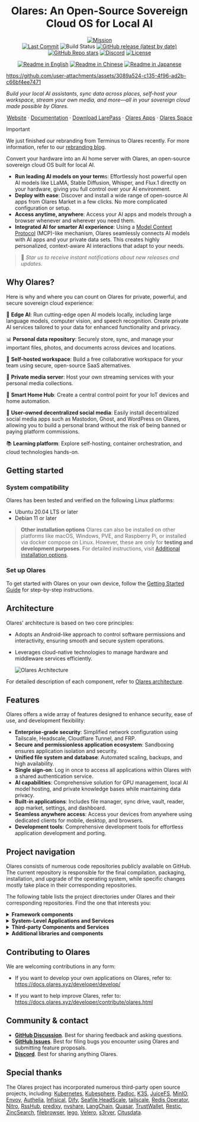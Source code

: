 <div align="center">

# Olares: An Open-Source Sovereign Cloud OS for Local AI<!-- omit in toc -->

[![Mission](https://img.shields.io/badge/Mission-Let%20people%20own%20their%20data%20again-purple)](#)<br/>
[![Last Commit](https://img.shields.io/github/last-commit/beclab/olares)](https://github.com/beclab/olares/commits/main)
![Build Status](https://github.com/beclab/olares/actions/workflows/release-daily.yaml/badge.svg)
[![GitHub release (latest by date)](https://img.shields.io/github/v/release/beclab/olares)](https://github.com/beclab/olares/releases)
[![GitHub Repo stars](https://img.shields.io/github/stars/beclab/olares?style=social)](https://github.com/beclab/olares/stargazers)
[![Discord](https://img.shields.io/badge/Discord-7289DA?logo=discord&logoColor=white)](https://discord.com/invite/BzfqrgQPDK)
[![License](https://img.shields.io/badge/License-Olares-darkblue)](https://github.com/beclab/olares/blob/main/LICENSE.md)

<p>
  <a href="./README.md"><img alt="Readme in English" src="https://img.shields.io/badge/English-FFFFFF"></a>
  <a href="./README_CN.md"><img alt="Readme in Chinese" src="https://img.shields.io/badge/简体中文-FFFFFF"></a>
  <a href="./README_JP.md"><img alt="Readme in Japanese" src="https://img.shields.io/badge/日本語-FFFFFF"></a>
</p>

</div>

https://github.com/user-attachments/assets/3089a524-c135-4f96-ad2b-c66bf4ee7471

*Build your local AI assistants, sync data across places, self-host your workspace, stream your own media, and more—all in your sovereign cloud made possible by Olares.*

<p align="center">
  <a href="https://olares.xyz">Website</a> ·
  <a href="https://docs.olares.xyz">Documentation</a> ·
  <a href="https://olares.xyz/larepass">Download LarePass</a> ·
  <a href="https://github.com/beclab/apps">Olares Apps</a> ·
  <a href="https://space.olares.xyz">Olares Space</a>
</p>

> [!IMPORTANT]  
> We just finished our rebranding from Terminus to Olares recently. For more information, refer to our [rebranding blog](https://blog.olares.xyz/terminus-is-now-olares/). 
  

Convert your hardware into an AI home server with Olares, an open-source sovereign cloud OS built for local AI. 

- **Run leading AI models on your term**s: Effortlessly host powerful open AI models like LLaMA, Stable Diffusion, Whisper, and Flux.1 directly on your hardware, giving you full control over your AI environment.
- **Deploy with ease**: Discover and install a wide range of open-source AI apps from Olares Market in a few clicks. No more complicated configuration or setup.
- **Access anytime, anywhere**: Access your AI apps and models through a browser whenever and wherever you need them.
- **Integrated AI for smarter AI experience**: Using a [Model Context Protocol](https://spec.modelcontextprotocol.io/specification/) (MCP)-like mechanism, Olares seamlessly connects AI models with AI apps and your private data sets. This creates highly personalized, context-aware AI interactions that adapt to your needs.


> 🌟 *Star us to receive instant notifications about new releases and updates.* 

## Why Olares?

Here is why and where you can count on Olares for private, powerful, and secure sovereign cloud experience:

🤖 **Edge AI**: Run cutting-edge open AI models locally, including large language models, computer vision, and speech recognition. Create private AI services tailored to your data for enhanced functionality and privacy. <br>

📊 **Personal data repository**: Securely store, sync, and manage your important files, photos, and documents across devices and locations.<br>

🚀 **Self-hosted workspace**: Build a free collaborative workspace for your team using secure, open-source SaaS alternatives.<br>

🎥 **Private media server**: Host your own streaming services with your personal media collections. <br>

🏡 **Smart Home Hub**: Create a central control point for your IoT devices and home automation. <br>

🤝 **User-owned decentralized social media**: Easily install decentralized social media apps such as Mastodon, Ghost, and WordPress on Olares, allowing you to build a personal brand without the risk of being banned or paying platform commissions.<br>

📚 **Learning platform**: Explore self-hosting, container orchestration, and cloud technologies hands-on.

## Getting started

### System compatibility

Olares has been tested and verified on the following Linux platforms:

- Ubuntu 20.04 LTS or later 
- Debian 11 or later

> **Other installation options**
> Olares can also be installed on other platforms like macOS, Windows, PVE, and Raspberry Pi, or installed via docker compose on Linux. However, these are only for **testing and development purposes**. For detailed instructions, visit [Additional installation options](https://docs.olares.xyz/developer/install/additional-installations.html).

### Set up Olares
To get started with Olares on your own device, follow the [Getting Started Guide](https://docs.olares.xyz/manual/get-started/) for step-by-step instructions.

## Architecture 

Olares' architecture is based on two core principles:
- Adopts an Android-like approach to control software permissions and interactivity, ensuring smooth and secure system operations.
- Leverages cloud-native technologies to manage hardware and middleware services efficiently.

  ![Olares Architecture](https://file.bttcdn.com/github/terminus/v2/olares-arch-3.png)

 For detailed description of each component, refer to [Olares architecture](https://docs.olares.xyz/manual/system-architecture.html).

## Features

Olares offers a wide array of features designed to enhance security, ease of use, and development flexibility:

- **Enterprise-grade security**: Simplified network configuration using Tailscale, Headscale, Cloudflare Tunnel, and FRP.
- **Secure and permissionless application ecosystem**: Sandboxing ensures application isolation and security.
- **Unified file system and database**: Automated scaling, backups, and high availability.
- **Single sign-on**: Log in once to access all applications within Olares with a shared authentication service.
- **AI capabilities**: Comprehensive solution for GPU management, local AI model hosting, and private knowledge bases while maintaining data privacy.
- **Built-in applications**: Includes file manager, sync drive, vault, reader, app market, settings, and dashboard.
- **Seamless anywhere access**: Access your devices from anywhere using dedicated clients for mobile, desktop, and browsers.
- **Development tools**: Comprehensive development tools for effortless application development and porting.

## Project navigation

Olares consists of numerous code repositories publicly available on GitHub. The current repository is responsible for the final compilation, packaging, installation, and upgrade of the operating system, while specific changes mostly take place in their corresponding repositories.

The following table lists the project directories under Olares and their corresponding repositories. Find the one that interests you:

<details>
<summary><b>Framework components</b></summary>
  
| Directory | Repository | Description |
| --- | --- | --- |
| [frameworks/app-service](https://github.com/beclab/olares/tree/main/frameworks/app-service) | <https://github.com/beclab/app-service> | A system framework component that provides lifecycle management and various security controls for all apps in the system. |
| [frameworks/backup-server](https://github.com/beclab/olares/tree/main/frameworks/backup-server) | <https://github.com/beclab/backup-server> | A system framework component that provides scheduled full or incremental cluster backup services. |
| [frameworks/bfl](https://github.com/beclab/olares/tree/main/frameworks/bfl) | <https://github.com/beclab/bfl> | Backend For Launcher (BFL), a system framework component serving as the user access point and aggregating and proxying interfaces of various backend services. |
| [frameworks/GPU](https://github.com/beclab/olares/tree/main/frameworks/GPU) | <https://github.com/grgalex/nvshare> | GPU sharing mechanism that allows multiple processes (or containers running on Kubernetes) to securely run on the same physical GPU concurrently, each having the whole GPU memory available. |
| [frameworks/l4-bfl-proxy](https://github.com/beclab/olares/tree/main/frameworks/l4-bfl-proxy) | <https://github.com/beclab/l4-bfl-proxy> | Layer 4 network proxy for BFL. By prereading SNI, it provides a dynamic route to pass through into the user's Ingress. |
| [frameworks/osnode-init](https://github.com/beclab/olares/tree/main/frameworks/osnode-init) | <https://github.com/beclab/osnode-init> | A system framework component that initializes node data when a new node joins the cluster. |
| [frameworks/system-server](https://github.com/beclab/olares/tree/main/frameworks/system-server) | <https://github.com/beclab/system-server> | As a part of system runtime frameworks, it provides a mechanism for security calls between apps. |
| [frameworks/tapr](https://github.com/beclab/olares/tree/main/frameworks/tapr) | <https://github.com/beclab/tapr> | Olares Application Runtime components. |
</details>

<details>
<summary><b>System-Level Applications and Services</b></summary>
  
| Directory | Repository | Description |
| --- | --- | --- |
| [apps/analytic](https://github.com/beclab/olares/tree/main/apps/analytic) | <https://github.com/beclab/analytic> | Developed based on [Umami](https://github.com/umami-software/umami), Analytic is a simple, fast, privacy-focused alternative to Google Analytics. |
| [apps/market](https://github.com/beclab/olares/tree/main/apps/market) | <https://github.com/beclab/market> | This repository deploys the front-end part of the application market in Olares. |
| [apps/market-server](https://github.com/beclab/olares/tree/main/apps/market-server) | <https://github.com/beclab/market> | This repository deploys the back-end part of the application market in Olares. |
| [apps/argo](https://github.com/beclab/olares/tree/main/apps/argo) | <https://github.com/argoproj/argo-workflows> | A workflow engine for orchestrating container execution of local recommendation algorithms. |
| [apps/desktop](https://github.com/beclab/olares/tree/main/apps/desktop) | <https://github.com/beclab/desktop> | The built-in desktop application of the system. |
| [apps/devbox](https://github.com/beclab/olares/tree/main/apps/devbox) | <https://github.com/beclab/devbox> | An IDE for developers to port and develop Olares applications. |
| [apps/vault](https://github.com/beclab/olares/tree/main/apps/vault) | <https://github.com/beclab/termipass> | A free alternative to 1Password and Bitwarden for teams and enterprises of any size Developed based on [Padloc](https://github.com/padloc/padloc). It serves as the client that helps you manage DID, Olares ID, and Olares devices. |
| [apps/files](https://github.com/beclab/olares/tree/main/apps/files) | <https://github.com/beclab/files> | A built-in file manager modified from [Filebrowser](https://github.com/filebrowser/filebrowser), providing management of files on Drive, Sync, and various Olares physical nodes. |
| [apps/notifications](https://github.com/beclab/olares/tree/main/apps/notifications) | <https://github.com/beclab/notifications> | The notifications system of Olares |
| [apps/profile](https://github.com/beclab/olares/tree/main/apps/profile) | <https://github.com/beclab/profile> | Linktree alternative in Olares|
| [apps/rsshub](https://github.com/beclab/olares/tree/main/apps/rsshub) | <https://github.com/beclab/rsshub> | A RSS subscription manager based on [RssHub](https://github.com/DIYgod/RSSHub). |
| [apps/settings](https://github.com/beclab/olares/tree/main/apps/settings) | <https://github.com/beclab/settings> | Built-in system settings. |
| [apps/system-apps](https://github.com/beclab/olares/tree/main/apps/system-apps) | <https://github.com/beclab/system-apps> | Built based on the _kubesphere/console_ project, system-service provides a self-hosted cloud platform that helps users understand and control the system's runtime status and resource usage through a visual Dashboard and feature-rich ControlHub. |
| [apps/wizard](https://github.com/beclab/olares/tree/main/apps/wizard) | <https://github.com/beclab/wizard> | A wizard application to walk users through the system activation process. |
</details>

<details>
<summary><b>Third-party Components and Services</b></summary>

| Directory | Repository | Description |
| --- | --- | --- |
| [third-party/authelia](https://github.com/beclab/olares/tree/main/third-party/authelia) | <https://github.com/beclab/authelia> | An open-source authentication and authorization server providing two-factor authentication and single sign-on (SSO) for your applications via a web portal. |
| [third-party/headscale](https://github.com/beclab/olares/tree/main/third-party/headscale) | <https://github.com/beclab/headscale> | An open source, self-hosted implementation of the Tailscale control server in Olares to manage Tailscale in LarePass across different devices. |
| [third-party/infisical](https://github.com/beclab/olares/tree/main/third-party/infisical) | <https://github.com/beclab/infisical> | An open-source secret management platform that syncs secrets across your teams/infrastructure and prevents secret leaks. |
| [third-party/juicefs](https://github.com/beclab/olares/tree/main/third-party/juicefs) | <https://github.com/beclab/juicefs-ext> | A distributed POSIX file system built on top of Redis and S3, allowing apps on different nodes to access the same data via POSIX interface. |
| [third-party/ks-console](https://github.com/beclab/olares/tree/main/third-party/ks-console) | <https://github.com/kubesphere/console> | Kubesphere console that allows for cluster management via a Web GUI. |
| [third-party/ks-installer](https://github.com/beclab/olares/tree/main/third-party/ks-installer) | <https://github.com/beclab/ks-installer-ext> | Kubesphere installer component that automatically creates Kubesphere clusters based on cluster resource definitions. |
| [third-party/kube-state-metrics](https://github.com/beclab/olares/tree/main/third-party/kube-state-metrics) | <https://github.com/beclab/kube-state-metrics> | kube-state-metrics (KSM) is a simple service that listens to the Kubernetes API server and generates metrics about the state of the objects. |
| [third-party/notification-manager](https://github.com/beclab/olares/tree/main/third-party/notification-manager) | <https://github.com/beclab/notification-manager-ext> | Kubesphere's notification management component for unified management of multiple notification channels and custom aggregation of notification content. |
| [third-party/predixy](https://github.com/beclab/olares/tree/main/third-party/predixy) | <https://github.com/beclab/predixy> | Redis cluster proxy service that automatically identifies available nodes and adds namespace isolation. |
| [third-party/redis-cluster-operator](https://github.com/beclab/olares/tree/main/third-party/redis-cluster-operator) | <https://github.com/beclab/redis-cluster-operator> | A cloud-native tool for creating and managing Redis clusters based on Kubernetes. |
| [third-party/seafile-server](https://github.com/beclab/olares/tree/main/third-party/seafile-server) | <https://github.com/beclab/seafile-server> | The backend service of Seafile (Sync Drive) for handling data storage. |
| [third-party/seahub](https://github.com/beclab/olares/tree/main/third-party/seahub) | <https://github.com/beclab/seahub> | The front-end and middleware service of Seafile (Sync Drive) for handling file sharing, data synchronization, etc. |
| [third-party/tailscale](https://github.com/beclab/olares/tree/main/third-party/tailscale) | <https://github.com/tailscale/tailscale> | Tailscale has been integrated in LarePass of all platforms. |
</details>

<details>
<summary><b>Additional libraries and components</b></summary>

| Directory | Repository | Description |
| --- | --- | --- |
| [build/installer](https://github.com/beclab/olares/tree/main/build/installer) |     | The template for generating the installer build. |
| [build/manifest](https://github.com/beclab/olares/tree/main/build/manifest) |     | Installation build image list template. |
| [libs/fs-lib](https://github.com/beclab/olares/tree/main/libs) | <https://github.com/beclab/fs-lib> | The SDK library for the iNotify-compatible interface implemented based on JuiceFS. |
| [scripts](https://github.com/beclab/olares/tree/main/scripts) |     | Assisting scripts for generating the installer build. |
</details>

## Contributing to Olares

We are welcoming contributions in any form:

- If you want to develop your own applications on Olares, refer to:<br>
https://docs.olares.xyz/developer/develop/


- If you want to help improve Olares, refer to:<br>
https://docs.olares.xyz/developer/contribute/olares.html

## Community & contact

* [**GitHub Discussion**](https://github.com/beclab/olares/discussions). Best for sharing feedback and asking questions.
* [**GitHub Issues**](https://github.com/beclab/olares/issues). Best for filing bugs you encounter using Olares and submitting feature proposals. 
* [**Discord**](https://discord.com/invite/BzfqrgQPDK). Best for sharing anything Olares.

## Special thanks

The Olares project has incorporated numerous third-party open source projects, including: [Kubernetes](https://kubernetes.io/), [Kubesphere](https://github.com/kubesphere/kubesphere), [Padloc](https://padloc.app/), [K3S](https://k3s.io/), [JuiceFS](https://github.com/juicedata/juicefs), [MinIO](https://github.com/minio/minio), [Envoy](https://github.com/envoyproxy/envoy), [Authelia](https://github.com/authelia/authelia), [Infisical](https://github.com/Infisical/infisical), [Dify](https://github.com/langgenius/dify), [Seafile](https://github.com/haiwen/seafile),[HeadScale](https://headscale.net/), [tailscale](https://tailscale.com/), [Redis Operator](https://github.com/spotahome/redis-operator), [Nitro](https://nitro.jan.ai/), [RssHub](http://rsshub.app/), [predixy](https://github.com/joyieldInc/predixy), [nvshare](https://github.com/grgalex/nvshare), [LangChain](https://www.langchain.com/), [Quasar](https://quasar.dev/), [TrustWallet](https://trustwallet.com/), [Restic](https://restic.net/), [ZincSearch](https://zincsearch-docs.zinc.dev/), [filebrowser](https://filebrowser.org/), [lego](https://go-acme.github.io/lego/), [Velero](https://velero.io/), [s3rver](https://github.com/jamhall/s3rver), [Citusdata](https://www.citusdata.com/).
